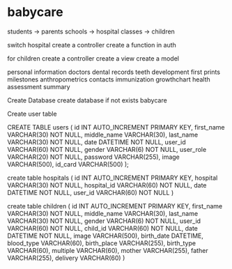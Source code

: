 # babycare



students -> parents
schools -> hospital
classes -> children

switch hospital
create a controller
create a function in auth 

for children
create a controller
create a view
create a model

personal information
doctors
dental records
teeth development
first prints
milestones
anthropometrics
contacts
immunization
growthchart
health assessment
summary



Create Database
create database if not exists babycare

Create user table

CREATE TABLE users (
    id INT AUTO_INCREMENT PRIMARY KEY,
    first_name VARCHAR(30) NOT NULL,
    middle_name VARCHAR(30),
    last_name VARCHAR(30) NOT NULL,
    date DATETIME NOT NULL,
    user_id VARCHAR(60) NOT NULL,
    gender VARCHAR(6) NOT NULL,
    user_role VARCHAR(20) NOT NULL,
    password VARCHAR(255),
	image VARCHAR(500),
	id_card VARCHAR(500)
);

create table hospitals (
 	id INT AUTO_INCREMENT PRIMARY KEY,
 	hospital VARCHAR(30) NOT NULL,
	hospital_id VARCHAR(60) NOT NULL,
	date DATETIME NOT NULL,
	user_id VARCHAR(60) NOT NULL
)

create table children (
 	id INT AUTO_INCREMENT PRIMARY KEY,
 	first_name VARCHAR(30) NOT NULL,
    middle_name VARCHAR(30),
    last_name VARCHAR(30) NOT NULL,
	gender VARCHAR(6) NOT NULL,
	user_id VARCHAR(60) NOT NULL,
	child_id VARCHAR(60) NOT NULL,
	date DATETIME NOT NULL,
	image VARCHAR(500),
	birth_date DATETIME,
	blood_type VARCHAR(60),
	birth_place VARCHAR(255),
	birth_type VARCHAR(60),
	multiple VARCHAR(60),
	mother VARCHAR(255),
	father VARCHAR(255),
	delivery VARCHAR(60)
)

